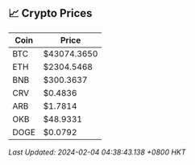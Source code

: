 ## 📈 Crypto Prices

| Coin | Price |
| ---- | ----- |
| BTC | $43074.3650 |
| ETH | $2304.5468 |
| BNB | $300.3637 |
| CRV | $0.4836 |
| ARB | $1.7814 |
| OKB | $48.9331 |
| DOGE | $0.0792 |

_Last Updated: 2024-02-04 04:38:43.138 +0800 HKT_